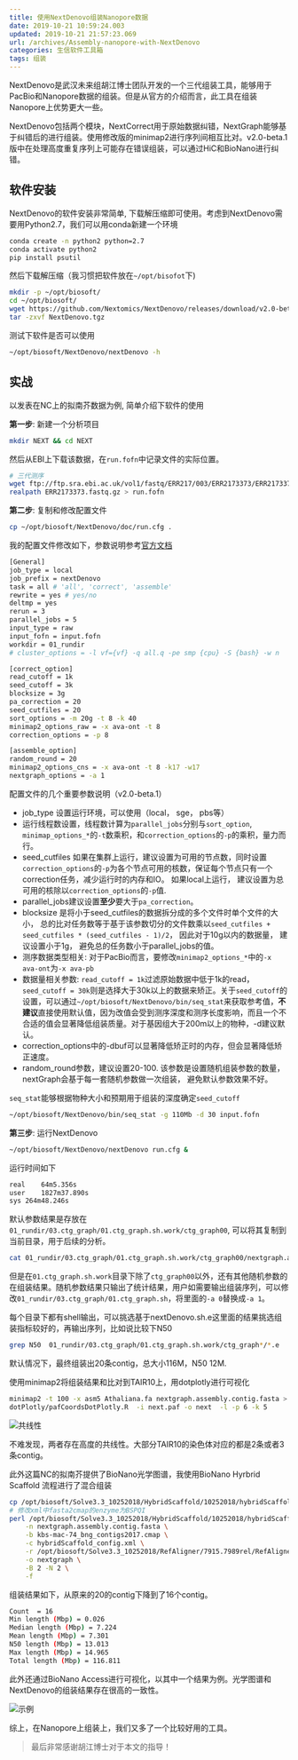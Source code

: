 ```yaml
---
title: 使用NextDenovo组装Nanopore数据
date: 2019-10-21 10:59:24.003
updated: 2019-10-21 21:57:23.069
url: /archives/Assembly-nanopore-with-NextDenovo
categories: 生信软件工具箱
tags: 组装
---
```


NextDenovo是武汉未来组胡江博士团队开发的一个三代组装工具，能够用于PacBio和Nanopore数据的组装。但是从官方的介绍而言，此工具在组装Nanopore上优势更大一些。

NextDenovo包括两个模块，NextCorrect用于原始数据纠错，NextGraph能够基于纠错后的进行组装。使用修改版的minimap2进行序列间相互比对。v2.0-beta.1版中在处理高度重复序列上可能存在错误组装，可以通过HiC和BioNano进行纠错。

## 软件安装

NextDenovo的软件安装非常简单, 下载解压缩即可使用。考虑到NextDenovo需要用Python2.7，我们可以用conda新建一个环境

```bash
conda create -n python2 python=2.7
conda activate python2
pip install psutil
```

然后下载解压缩（我习惯把软件放在`~/opt/bisofot`下)

```bash
mkdir -p ~/opt/biosoft/
cd ~/opt/biosoft/
wget https://github.com/Nextomics/NextDenovo/releases/download/v2.0-beta.1/NextDenovo.tgz
tar -zxvf NextDenovo.tgz
```

测试下软件是否可以使用

```bash
~/opt/biosoft/NextDenovo/nextDenovo -h
```

## 实战

以发表在NC上的拟南芥数据为例,  简单介绍下软件的使用

**第一步**: 新建一个分析项目

```bash
mkdir NEXT && cd NEXT
```

然后从EBI上下载该数据，在`run.fofn`中记录文件的实际位置。

```bash
# 三代测序
wget ftp://ftp.sra.ebi.ac.uk/vol1/fastq/ERR217/003/ERR2173373/ERR2173373.fastq.gz
realpath ERR2173373.fastq.gz > run.fofn
```

**第二步**: 复制和修改配置文件

```bash
cp ~/opt/biosoft/NextDenovo/doc/run.cfg .
```

我的配置文件修改如下，参数说明参考[官方文档](https://github.com/Nextomics/NextDenovo/blob/master/doc/OPTION.md)


```bash
[General]
job_type = local
job_prefix = nextDenovo
task = all # 'all', 'correct', 'assemble'
rewrite = yes # yes/no
deltmp = yes
rerun = 3
parallel_jobs = 5
input_type = raw
input_fofn = input.fofn
workdir = 01_rundir
# cluster_options = -l vf={vf} -q all.q -pe smp {cpu} -S {bash} -w n

[correct_option]
read_cutoff = 1k
seed_cutoff = 3k
blocksize = 3g
pa_correction = 20
seed_cutfiles = 20
sort_options = -m 20g -t 8 -k 40
minimap2_options_raw = -x ava-ont -t 8
correction_options = -p 8

[assemble_option]
random_round = 20
minimap2_options_cns = -x ava-ont -t 8 -k17 -w17
nextgraph_options = -a 1
```

配置文件的几个重要参数说明（v2.0-beta.1）

- job_type 设置运行环境，可以使用（local， sge， pbs等）
- 运行线程数设置，线程数计算为`parallel_jobs`分别与`sort_option`, `minimap_options_*`的`-t`数乘积，和`correction_options`的`-p`的乘积，量力而行。
- seed_cutfiles 如果在集群上运行，建议设置为可用的节点数，同时设置`correction_options`的`-p`为各个节点可用的核数，保证每个节点只有一个correction任务，减少运行时的内存和IO。 如果local上运行， 建议设置为总可用的核除以`correction_options`的`-p`值. 
- parallel_jobs建议设置**至少**要大于`pa_correction`。
- blocksize 是将小于seed_cutfiles的数据拆分成的多个文件时单个文件的大小， 总的比对任务数等于基于该参数切分的文件数乘以`seed_cutfiles + seed_cutfiles * (seed_cutfiles - 1)/2`， 因此对于10g以内的数据量， 建议设置小于1g， 避免总的任务数小于parallel_jobs的值。
- 测序数据类型相关: 对于PacBio而言，要修改`minimap2_options_*`中的`-x ava-ont`为`-x ava-pb`
- 数据量相关参数: `read_cutoff = 1k`过滤原始数据中低于1k的read，`seed_cutoff = 30k`则是选择大于30k以上的数据来矫正。关于`seed_cutoff`的设置，可以通过`~/opt/biosoft/NextDenovo/bin/seq_stat`来获取参考值，**不建议**直接使用默认值，因为改值会受到测序深度和测序长度影响，而且一个不合适的值会显著降低组装质量。对于基因组大于200m以上的物种，-d建议默认。
- correction_options中的-dbuf可以显著降低矫正时的内存，但会显著降低矫正速度。
- random_round参数，建议设置20-100. 该参数是设置随机组装参数的数量，nextGraph会基于每一套随机参数做一次组装， 避免默认参数效果不好。

`seq_stat`能够根据物种大小和预期用于组装的深度确定`seed_cutoff`

```bash
~/opt/biosoft/NextDenovo/bin/seq_stat -g 110Mb -d 30 input.fofn
```

**第三步**: 运行NextDenovo

```bash
~/opt/biosoft/NextDenovo/nextDenovo run.cfg &
```

运行时间如下

```bash
real	64m5.356s
user	1827m37.890s
sys	264m48.246s
```

默认参数结果是存放在`01_rundir/03.ctg_graph/01.ctg_graph.sh.work/ctg_graph00`, 可以将其复制到当前目录，用于后续的分析。

```bash
cat 01_rundir/03.ctg_graph/01.ctg_graph.sh.work/ctg_graph00/nextgraph.assembly.contig.fasta > nextgraph.assembly.contig.fasta
```

但是在`01.ctg_graph.sh.work`目录下除了`ctg_graph00`以外，还有其他随机参数的在组装结果。随机参数结果只输出了统计结果，用户如需要输出组装序列，可以修改`01_rundir/03.ctg_graph/01.ctg_graph.sh`，将里面的`-a 0`替换成`-a 1`。

每个目录下都有shell输出，可以挑选基于nextDenovo.sh.e这里面的结果挑选组装指标较好的，再输出序列，比如说比较下N50

```bash
grep N50  01_rundir/03.ctg_graph/01.ctg_graph.sh.work/ctg_graph*/*.e
```

默认情况下，最终组装出20条contig，总大小116M，N50 12M.

使用minimap2将组装结果和比对到TAIR10上，用dotplotly进行可视化

```bash
minimap2 -t 100 -x asm5 Athaliana.fa nextgraph.assembly.contig.fasta > next.paf
dotPlotly/pafCoordsDotPlotly.R  -i next.paf -o next  -l -p 6 -k 5
```

![共线性](https://halo-1252249331.cos.ap-shanghai.myqcloud.com/upload/2019/10/1571625271329-58bef12cf9584d90959127db3919895e.png)

不难发现，两者存在高度的共线性。大部分TAIR10的染色体对应的都是2条或者3条contig。

此外这篇NC的拟南芥提供了BioNano光学图谱，我使用BioNano Hyrbrid Scaffold 流程进行了混合组装

```bash
cp /opt/biosoft/Solve3.3_10252018/HybridScaffold/10252018/hybridScaffold_config.xml .
# 修改xml中fasta2cmap的enzyme为BSPQI
perl /opt/biosoft/Solve3.3_10252018/HybridScaffold/10252018/hybridScaffold.pl \
    -n nextgraph.assembly.contig.fasta \
    -b kbs-mac-74_bng_contigs2017.cmap \
    -c hybridScaffold_config.xml \
    -r /opt/biosoft/Solve3.3_10252018/RefAligner/7915.7989rel/RefAligner \
    -o nextgraph \
    -B 2 -N 2 \
    -f
```

组装结果如下，从原来的20的contig下降到了16个contig。

```bash
Count  = 16
Min length (Mbp) = 0.026
Median length (Mbp) = 7.224
Mean length (Mbp) = 7.301
N50 length (Mbp) = 13.013
Max length (Mbp) = 14.965
Total length (Mbp) = 116.811
```

此外还通过BioNano Access进行可视化，以其中一个结果为例。光学图谱和NextDenovo的组装结果存在很高的一致性。

![示例](https://halo-1252249331.cos.ap-shanghai.myqcloud.com/upload/2019/10/1571626377015-874040eb90674dcbb44a2f15fbfc07b5.png)

综上，在Nanopore上组装上，我们又多了一个比较好用的工具。

> 最后非常感谢胡江博士对于本文的指导！
